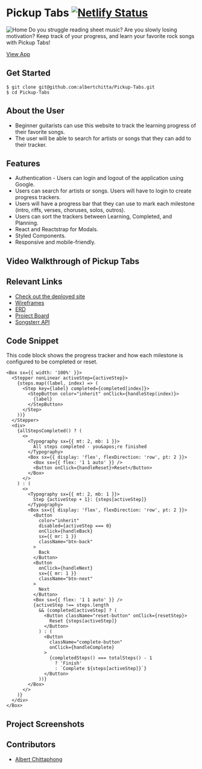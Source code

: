 # Pickup Tabs  [![Netlify Status](https://api.netlify.com/api/v1/badges/a3a30752-2633-4e30-893b-f12652645a17/deploy-status)](https://app.netlify.com/sites/pickuptabs/deploys)
<!-- update the netlify badge above with your own badge that you can find at netlify under settings/general#status-badges -->

![Home]()
Do you struggle reading sheet music? Are you slowly losing motivation? Keep track of your progress, and learn your favorite rock songs with Pickup Tabs!

[View App](https://pickuptabs.netlify.app/)

## Get Started <!-- OPTIONAL, but doesn't hurt -->
```
$ git clone git@github.com:albertchitta/Pickup-Tabs.git
$ cd Pickup-Tabs
```
## About the User <!-- This is a scaled down user persona -->
- Beginner guitarists can use this website to track the learning progress of their favorite songs.
- The user will be able to search for artists or songs that they can add to their tracker.

## Features <!-- List your app features using bullets! Do NOT use a paragraph. No one will read that! -->
- Authentication - Users can login and logout of the application using Google.
- Users can search for artists or songs. Users will have to login to create progress trackers.
- Users will have a progress bar that they can use to mark each milestone (intro, riffs, verses, choruses, solos, outros).
- Users can sort the trackers between Learning, Completed, and Planning.
- React and Reactstrap for Modals.
- Styled Components.
- Responsive and mobile-friendly.

## Video Walkthrough of Pickup Tabs <!-- A loom link is sufficient -->


## Relevant Links <!-- Link to all the things that are required outside of the ones that have their own section -->
- [Check out the deployed site](https://pickuptabs.netlify.app/)
- [Wireframes](https://docs.google.com/presentation/d/1q_uiTUlDztvt_vHUVExLs2Lv8HXXmN3VFiuodu7GdL4/edit?usp=sharing)
- [ERD](https://dbdiagram.io/d/61a571178c901501c0d8509f)
- [Project Board](https://github.com/albertchitta/Pickup-Tabs/projects/1)
- [Songsterr API](https://www.songsterr.com/a/wa/api)

## Code Snippet <!-- OPTIONAL, but doesn't hurt -->
This code block shows the progress tracker and how each milestone is configured to be completed or reset.
```
<Box sx={{ width: '100%' }}>
  <Stepper nonLinear activeStep={activeStep}>
    {steps.map((label, index) => (
      <Step key={label} completed={completed[index]}>
        <StepButton color="inherit" onClick={handleStep(index)}>
          {label}
        </StepButton>
      </Step>
    ))}
  </Stepper>
  <div>
    {allStepsCompleted() ? (
      <>
        <Typography sx={{ mt: 2, mb: 1 }}>
          All steps completed - you&apos;re finished
        </Typography>
        <Box sx={{ display: 'flex', flexDirection: 'row', pt: 2 }}>
          <Box sx={{ flex: '1 1 auto' }} />
          <Button onClick={handleReset}>Reset</Button>
        </Box>
      </>
    ) : (
      <>
        <Typography sx={{ mt: 2, mb: 1 }}>
          Step {activeStep + 1}: {steps[activeStep]}
        </Typography>
        <Box sx={{ display: 'flex', flexDirection: 'row', pt: 2 }}>
          <Button
            color="inherit"
            disabled={activeStep === 0}
            onClick={handleBack}
            sx={{ mr: 1 }}
            className="btn-back"
          >
            Back
          </Button>
          <Button
            onClick={handleNext}
            sx={{ mr: 1 }}
            className="btn-next"
          >
            Next
          </Button>
          <Box sx={{ flex: '1 1 auto' }} />
          {activeStep !== steps.length
            && (completed[activeStep] ? (
              <Button className="reset-button" onClick={resetStep}>
                Reset {steps[activeStep]}
              </Button>
            ) : (
              <Button
                className="complete-button"
                onClick={handleComplete}
              >
                {completedSteps() === totalSteps() - 1
                  ? 'Finish'
                  : `Complete ${steps[activeStep]}`}
              </Button>
            ))}
        </Box>
      </>
    )}
  </div>
</Box>
```

## Project Screenshots <!-- These can be inside of your project. Look at the repos from class and see how the images are included in the readme -->


## Contributors
- [Albert Chittaphong](https://github.com/albertchitta)
